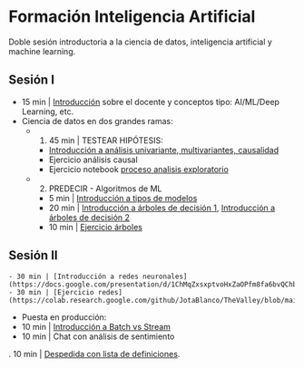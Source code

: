 # Formación Inteligencia Artificial

Doble sesión introductoria a la ciencia de datos, inteligencia artificial y machine learning.

## Sesión I
- 15 min | [Introducción](https://docs.google.com/presentation/d/11zFuGc5Tqa5Vmo8fn8Q88nvYnseEZ3G4FRIaP5ykFFs/edit?usp=sharing) sobre el docente y conceptos tipo: AI/ML/Deep Learning, etc.
- Ciencia de datos en dos grandes ramas:
  - 1) 45 min | TESTEAR HIPÓTESIS:
    - [Introducción a análisis univariante, multivariantes, causalidad](https://docs.google.com/presentation/d/1s8ZIkSjLnUF9LWIfRCihn8AiZG01CmK06cQSjo7Cr7g/edit#slide=id.g442eb61d9d_0_0)
    - Ejercicio análisis causal
    - Ejercicio notebook [proceso analisis exploratorio](https://colab.research.google.com/github/JotaBlanco/TheValley/blob/main/EDA/01-proceso-analisis-exploratorio/EJERCICIO_1__proceso_analisis_exploratorio.ipynb#scrollTo=AX1SgTxG-LZe)

  - 2) PREDECIR - Algoritmos de ML
    - 5 min | [Introducción a tipos de modelos](https://miro.medium.com/max/1400/1*05DngXXh_tH1RHF5UaXWjA.jpeg)
    - 20 min | [Introducción a árboles de decisión 1](https://docs.google.com/presentation/d/16tnAAaiT6mrelG8zRg26crXAChWmzjOG2NyA0oyh4X0/edit#slide=id.gba74a3d8cd_0_0), [Introducción a árboles de decisión 2](https://docs.google.com/presentation/d/1hGUdQWUGSrhuiYKbVtlpMIMhh2aqCE7nnzbKl2Iq5l0/edit?usp=sharing)
    - 10 min | [Ejercicio árboles](https://colab.research.google.com/github/JotaBlanco/TheValley/blob/main/Arboles/Clase_01_Arboles/01_A_%C3%81rboles_Decisi%C3%B3n_Clasificaci%C3%B3n_Resuelto.ipynb#scrollTo=1b1ZXTOs7oX6)
    
    
 
 ## Sesión II
 
    - 30 min | [Introducción a redes neuronales](https://docs.google.com/presentation/d/1ChMqZxsxptvoHxZaOPfm8fa6bvQChbEbb8jm2IAP6X4/edit#slide=id.g442eb61d9d_0_0) 
    - 30 min | [Ejercicio redes](https://colab.research.google.com/github/JotaBlanco/TheValley/blob/main/Advanced_ML_AI/Clase_03_Intro_Redes_Neuronales/03B_Introducci%C3%B3n_reconocimiento_de_imagen_con_Redes_Neuronales.ipynb#scrollTo=ClrCwZk74E8u)

 - Puesta en producción:
  - 10 min | [Introducción a Batch vs Stream](https://docs.google.com/presentation/d/17vBKWk-4bLMg45qLJHNYVsxdcpjf89-_wntFuNadeP8/edit?usp=sharing)
  - 10 min | Chat con análisis de sentimiento

  . 10 min | [Despedida con lista de definiciones](https://docs.google.com/presentation/d/11zFuGc5Tqa5Vmo8fn8Q88nvYnseEZ3G4FRIaP5ykFFs/edit?usp=sharing).

